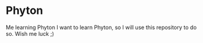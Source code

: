 # Phyton
Me learning Phyton
I want to learn Phyton, so I will use this repository to do so. Wish me luck ;)
